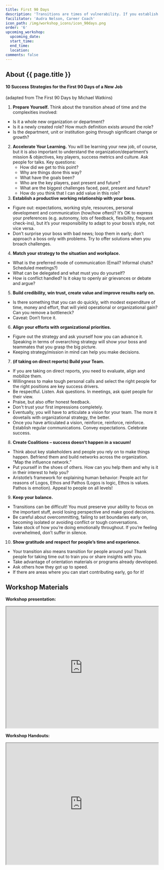 ```yaml
---
title: First 90 Days
description: 'Transitions are times of vulnerability. If you establish credibility and secure early wins you will build momentum. If you stumble early on, you can get into a hole that’s hard to climb out of.'
facilitator: 'Audra Nelson, Career Coach'
icon_path: /img/workshop_icons/icon_90days.png
order: '6'
upcoming_workshop:
  upcoming_date:
  start_time:
  end_time:
  location:
comments: false
---
```


## About {{ page.title }}

#### 10 Success Strategies for the First 90 Days of a New Job 

(adapted from The First 90 Days by Michael Watkins)

1. **Prepare Yourself.** Think about the transition ahead of time and the complexities involved:
  * Is it a whole new organization or department? 
  * Is it a newly created role? How much definition exists around the role?
  * Is the department, unit or institution going through significant change or growth?
2. **Accelerate Your Learning.**  You will be learning your new job, of course, but it is also important to understand the organization/department’s mission & objectives, key players, success metrics and culture. Ask people for talks. Key questions: 
    * How did we get to this point? 
    * Why are things done this way? 
    * What have the goals been?
    * Who are the key players, past present and future? 
    * What are the biggest challenges faced, past, present and future? 
    * How do you think that I can add value in this role?
3. **Establish a productive working relationship with your boss.**
  * Figure out: expectations, working style, resources, personal development and communication (how/how often)? It’s OK to express your preferences (e.g. autonomy, lots of feedback, flexibility, frequent check-ins), but it’s your responsibility to adapt to your boss’s style, not vice versa. 
  * Don’t surprise your boss with bad news; loop them in early; don’t approach a boss only with problems. Try to offer solutions when you broach challenges.
4. **Match your strategy to the situation and workplace.**
  * What is the preferred mode of communication (Email? Informal chats? Scheduled meetings?) 
  * What can be delegated and what must you do yourself? 
  * How is conflict handled? Is it okay to openly air grievances or debate and argue?
5. **Build credibility, win trust, create value and improve results early on.**
  * Is there something that you can do quickly, with modest expenditure of time, money and effort, that will yield operational or organizational gain? Can you remove a bottleneck? 
  * Caveat: Don’t force it.
6. **Align your efforts with organizational priorities.**
  * Figure out the strategy and ask yourself how you can advance it. Speaking in terms of overarching strategy will show your boss and teammates that you grasp the big picture. 
  * Keeping strategy/mission in mind can help you make decisions.
7. **(if taking on direct reports) Build your Team.**
  * If you are taking on direct reports, you need to evaluate, align and mobilize them. 
  * Willingness to make tough personal calls and select the right people for the right positions are key success drivers. 
  * Be respectful. Listen. Ask questions. In meetings, ask quiet people for their view. 
  * Praise, but also offer honest feedback. 
  * Don't trust your first impressions completely. 
  * Eventually, you will have to articulate a vision for your team. The more it dovetails with organizational strategy, the better. 
  * Once you have articulated a vision, reinforce, reinforce, reinforce.  Establish regular communications. Convey expectations. Celebrate success.
8. **Create Coalitions – success doesn’t happen in a vacuum!**
  * Think about key stakeholders and people you rely on to make things happen. Befriend them and build networks across the organization. “Map the influence network.”
  * Put yourself in the shoes of others. How can you help them and why is it in their interest to help you? 
  * Aristotle’s framework for explaining human behavior:  People act for reasons of Logos, Ethos and Pathos (Logos is logic, Ethos is values. Pathos is emotion). Appeal to people on all levels!
9. **Keep your balance.**
  * Transitions can be difficult! You must preserve your ability to focus on the important stuff, avoid losing perspective and make good decisions. 
  * Be careful about overcommitting, failing to set boundaries early on, becoming isolated or avoiding conflict or tough conversations. 
  * Take stock of how you’re doing emotionally throughout. If you’re feeling overwhelmed, don’t suffer in silence.
10. **Show gratitude and respect for people’s time and experience.** 
  * Your transition also means transition for people around you! Thank people for taking time out to train you or share insights with you. 
  * Take advantage of orientation materials or programs already developed. 
  * Ask others how they got up to speed. 
  * If there are areas where you can start contributing early, go for it!

## Workshop Materials

**Workshop presentation:**

<iframe src="https://app.box.com/embed/preview/0deey50fhrjgijvrhgj865ld9kv12wz0?theme=dark" width="500" height="400" allowfullscreen="allowfullscreen" webkitallowfullscreen="webkitallowfullscreen"></iframe>

**Workshop Handouts:**

<iframe src="https://app.box.com/embed/preview/93zvbvtd4bh02kmpyj9e0zdb2a7ui70x?theme=dark" width="500" height="400" allowfullscreen="allowfullscreen" webkitallowfullscreen="webkitallowfullscreen"></iframe>

